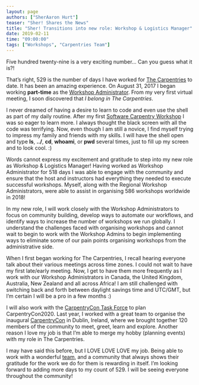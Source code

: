 ```yaml
---
layout: page
authors: ["SherAaron Hurt"]
teaser: "Sher! Shares the News"
title: "Sher! Transitions into new role: Workshop & Logistics Manager"
date: 2019-02-11
time: "09:00:00"
tags: ["Workshops", "Carpentries Team"]
---
```


Five hundred twenty-nine is a very exciting number... Can you guess what it is?! 

That’s right, 529 is the number of days I have worked for [The Carpentries](https://www.carpentries.org/) to date. It has been an amazing experience. On August 31, 2017 I began working **part-time** as the [Workshop Administrator](https://datacarpentry.org/blog/2017/09/announce-sheraaron). From my very first virtual meeting, I soon discovered that *I belong in The Carpentries*. 

I never dreamed of having a desire to learn to code and even use the shell as part of my daily routine. After my first [Software Carpentry Workshop](https://umswc.github.io/2017-10-16-umswc/) I was so eager to learn more. I always thought the black screen with all the code was terrifying. Now, even though I am still a novice, I find myself trying to impress my family and friends with my skills. I will have the shell open and type __ls__, __../__, __cd__, __whoami__, or __pwd__ several times,  just to fill up my screen and to look cool. :) 

Words cannot express my excitement and gratitude to step into my new role as Workshop & Logistics Manager! Having worked as Workshop Administrator for 518 days I was able to engage with the community and ensure that the host and instructors had everything they needed to execute successful workshops.  Myself, along with the Regional Workshop Administrators, were able to assist in organising 586 workshops worldwide in 2018! 

In my new role, I will work closely with the Workshop Administrators to focus on community building, develop ways to automate our workflows, and identify ways to increase the number of workshops we run globally. I understand the challenges faced with organising workshops and cannot wait to begin to work with the Workshop Admins to begin implementing ways to eliminate some of our pain points organising workshops from the administrative side. 

When I first began working for The Carpentries, I recall hearing everyone talk about their various meetings across time zones. I could not wait to have my first late/early meeting. Now, I get to have them more frequently as I work with our Workshop Administrators in Canada, the United Kingdom, Australia, New Zealand and all across Africa! I am still challenged with switching back and forth between daylight savings time and UTC/GMT, but I’m certain I will be a pro in a few months :) 

I will also work with the [CarpentryCon Task Force](https://carpentries.org/carp-con-tf/) to plan CarpentryCon2020. Last year, I worked with a great team to organise the inaugural [CarpentryCon](http://www.carpentrycon.org/) in Dublin, Ireland, where we brought together 120 members of the community to meet, greet, learn and explore. Another reason I love my job is that I’m able to merge my hobby (planning events) with my role in The Carpentries. 

I may have said this before, but I LOVE LOVE LOVE my job. Being able to work with a wonderful [team](https://carpentries.org/team/), and a community that always shows their gratitude for the work we do for them is rewarding in itself. I’m looking forward to adding more days to my count of 529. I will be seeing everyone throughout the community!
